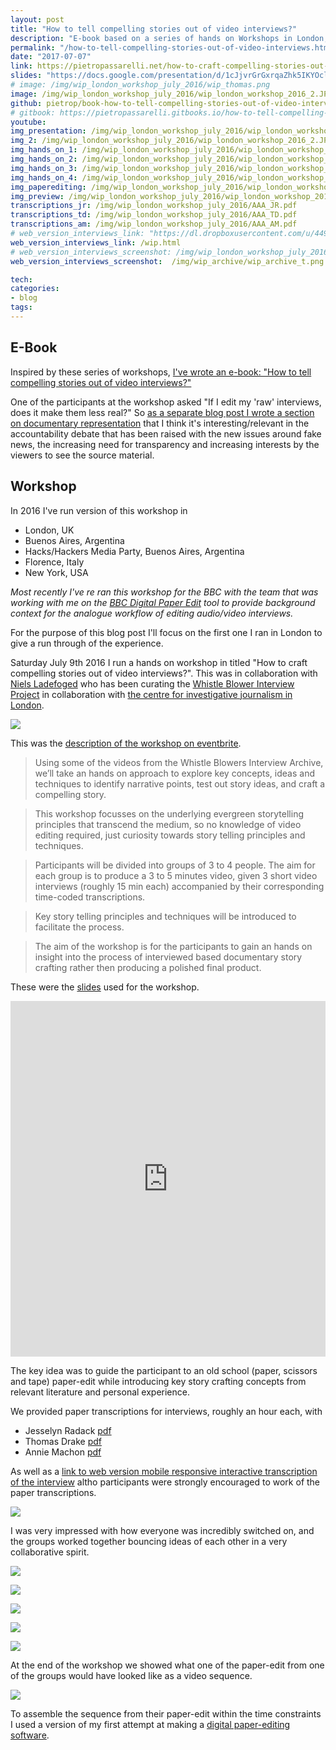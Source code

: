 ```yaml
---
layout: post
title: "How to tell compelling stories out of video interviews?"
description: "E-book based on a series of hands on Workshops in London, Buenos Aires, New York and Florence Introducing paper-editing to answer the question 'How to craft compelling stories out of audio or video interviews?' through key story crafting concepts, this is the underlying analogue workflow that inspired autoEdit.io"
permalink: "/how-to-tell-compelling-stories-out-of-video-interviews.html"
date: "2017-07-07"
link: https://pietropassarelli.net/how-to-craft-compelling-stories-out-of-audio-video-interviews
slides: "https://docs.google.com/presentation/d/1cJjvrGrGxrqaZhk5IKYOcld82PulGE9iF_LjQVL-zes/edit?usp=sharing"
# image: /img/wip_london_workshop_july_2016/wip_thomas.png
image: /img/wip_london_workshop_july_2016/wip_london_workshop_2016_2.JPG
github: pietrop/book-how-to-tell-compelling-stories-out-of-video-interviews
# gitbook: https://pietropassarelli.gitbooks.io/how-to-tell-compelling-stories-out-of-video-inter/
youtube: 
img_presentation: /img/wip_london_workshop_july_2016/wip_london_workshop_2016_presentation.JPG
img_2: /img/wip_london_workshop_july_2016/wip_london_workshop_2016_2.JPG
img_hands_on_1: /img/wip_london_workshop_july_2016/wip_london_workshop_2016_hands_on_1.JPG
img_hands_on_2: /img/wip_london_workshop_july_2016/wip_london_workshop_2016_hands_on_2.JPG
img_hands_on_3: /img/wip_london_workshop_july_2016/wip_london_workshop_2016_hands_on_3.JPG
img_hands_on_4: /img/wip_london_workshop_july_2016/wip_london_workshop_2016_hands_on_4.JPG
img_paperediting: /img/wip_london_workshop_july_2016/wip_london_workshop_paperediting.JPG
img_preview: /img/wip_london_workshop_july_2016/wip_london_workshop_2016_preview.JPG
transcriptions_jr: /img/wip_london_workshop_july_2016/AAA_JR.pdf
transcriptions_td: /img/wip_london_workshop_july_2016/AAA_TD.pdf
transcriptions_am: /img/wip_london_workshop_july_2016/AAA_AM.pdf
# web_version_interviews_link: "https://dl.dropboxusercontent.com/u/449999/WIP_Workshop/frontEnd/index.html#transcriptions"
web_version_interviews_link: /wip.html
# web_version_interviews_screenshot: /img/wip_london_workshop_july_2016/interactive_transcript_jr.png
web_version_interviews_screenshot:  /img/wip_archive/wip_archive_t.png

tech: 
categories:
- blog 
tags:
---
```



## E-Book 
Inspired by these series of workshops, [I've wrote an e-book: "How to tell compelling stories out of video interviews?"]({{link}})

One of the participants at the workshop asked "If I edit my 'raw' interviews, does it make them less real?" So [as a separate blog post I wrote a section on documentary representation](/doc.html) that I think it's interesting/relevant in the accountability debate that has been raised with the new issues around fake news, the increasing need for transparency and increasing interests by the viewers to see the source material.


## Workshop 
In 2016 I've run version of this workshop in 
- London, UK
- Buenos Aires, Argentina
- Hacks/Hackers Media Party, Buenos Aires, Argentina
- Florence, Italy
- New York, USA

_Most recently I've re ran this workshop for the BBC with the team that was working with me on the [BBC Digital Paper Edit](/BBC-dpe.html) tool to provide background context for the analogue workflow of editing audio/video interviews._

For the purpose of this blog post I'll focus on the first one I ran in London to give a run through of the experience.  

Saturday July 9th 2016 I run a hands on workshop in titled "How to craft compelling stories out of video interviews?". This was in collaboration with [Niels Ladefoged](https://twitter.com/insofar_media) who has been curating the [Whistle Blower Interview Project](https://www.youtube.com/channel/UCvsmrOuc8M9UCtAtPvcVDRg/featured) in collaboration with [the centre for investigative journalism in London](https://www.thewhistler.org/interview-project.html).



![]({{img_presentation}})


This was the [description of the workshop on eventbrite](https://www.eventbrite.com/e/how-to-craft-compelling-stories-out-of-video-interviews-hands-on-workshop-tickets-25940608057#).

>Using some of the videos from the Whistle Blowers Interview Archive, we’ll take an hands on approach to explore key concepts, ideas and techniques to identify narrative points, test out story ideas, and craft a compelling story.

>This workshop focusses on the underlying evergreen storytelling principles that transcend the medium, so no knowledge of video editing required, just curiosity towards story telling principles and techniques.

>Participants will be divided into groups of 3 to 4 people. The aim for each group is to produce a 3 to 5 minutes video, given 3 short video interviews (roughly 15 min each) accompanied by their corresponding time-coded transcriptions.

>Key story telling principles and techniques will be introduced to facilitate the process.

>The aim of the workshop is for the participants to gain an hands on insight into the process of interviewed based documentary story crafting rather then producing a polished final product.





These were the [slides]({{slides}}) used for the workshop.


<iframe src="https://docs.google.com/presentation/d/1cJjvrGrGxrqaZhk5IKYOcld82PulGE9iF_LjQVL-zes/embed?start=false&loop=false&delayms=3000" frameborder="0" width="100%" height="569" allowfullscreen="true" mozallowfullscreen="true" webkitallowfullscreen="true"></iframe>

The key idea was to guide the participant to an old school (paper, scissors and tape) paper-edit while introducing key story crafting concepts from relevant literature and personal experience.  

We provided paper transcriptions for interviews, roughly an hour each, with

- Jesselyn Radack [pdf]({{transcriptions_jr}})
- Thomas Drake [pdf]({{transcriptions_td}})
- Annie Machon [pdf]({{transcriptions_am}})


As well as a [link to web version mobile responsive interactive transcription of the interview]({{web_version_interviews_link}}) altho participants were strongly encouraged to work of the paper transcriptions.

![]({{web_version_interviews_screenshot}})

I was very impressed with how everyone was incredibly switched on, and the groups worked together bouncing ideas of each other in a very collaborative spirit.

![]({{img_hands_on_1}})

![]({{img_hands_on_2}})

![]({{img_hands_on_3}})

![]({{img_hands_on_4}})

![]({{img_paperediting}})

At the end of the workshop we showed what one of the paper-edit from one of the groups would have looked like as a video sequence.

![]({{img_preview}})

To assemble the sequence from their paper-edit within the time constraints I used a version of my first attempt at making a [digital paper-editing software](https://www.autoedit.io).

